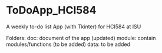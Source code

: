 # ToDoApp_HCI584
A weekly to-do list App (with Tkinter)  for HCI584 at ISU

Folders:
doc: document of the app (updated)
module: contain modules/functions (to be added)
data: to be added

